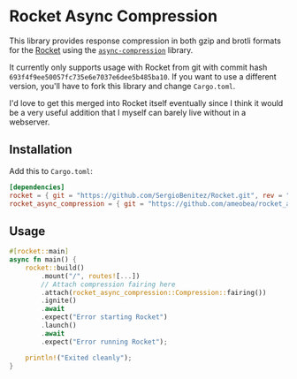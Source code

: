 # Rocket Async Compression

This library provides response compression in both gzip and brotli formats for the [Rocket](https://rocket.rs/) using the [`async-compression`](https://docs.rs/async-compression/0.3.8/async_compression/) library.

It currently only supports usage with Rocket from git with commit hash `693f4f9ee50057fc735e6e7037e6dee5b485ba10`.  If you want to use a different version, you'll have to fork this library and change `Cargo.toml`.

I'd love to get this merged into Rocket itself eventually since I think it would be a very useful addition that I myself can barely live without in a webserver.

## Installation

Add this to `Cargo.toml`:

```toml
[dependencies]
rocket = { git = "https://github.com/SergioBenitez/Rocket.git", rev = "693f4f9ee50057fc735e6e7037e6dee5b485ba10" }
rocket_async_compression = { git = "https://github.com/ameobea/rocket_async_compression.git" }
```

## Usage

```rs
#[rocket::main]
async fn main() {
    rocket::build()
        .mount("/", routes![...])
        // Attach compression fairing here
        .attach(rocket_async_compression::Compression::fairing())
        .ignite()
        .await
        .expect("Error starting Rocket")
        .launch()
        .await
        .expect("Error running Rocket");

    println!("Exited cleanly");
}
```
